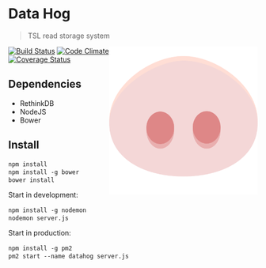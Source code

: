 # Data Hog
> TSL read storage system
<img align="right" height="300" src="https://raw.githubusercontent.com/TeamMacLean/dataHog/master/public/img/datahog.png">

[![Build Status](https://travis-ci.org/TeamMacLean/dataHog.svg)](https://travis-ci.org/TeamMacLean/dataHog)
[![Code Climate](https://codeclimate.com/github/TeamMacLean/dataHog/badges/gpa.svg)](https://codeclimate.com/github/TeamMacLean/dataHog)
[![Coverage Status](https://coveralls.io/repos/TeamMacLean/dataHog/badge.svg?branch=master&service=github)](https://coveralls.io/github/TeamMacLean/dataHog?branch=master)

## Dependencies
* RethinkDB
* NodeJS
* Bower

## Install

```
npm install
npm install -g bower
bower install
```

Start in development:
```
npm install -g nodemon
nodemon server.js
```

Start in production:
```
npm install -g pm2
pm2 start --name datahog server.js
```

